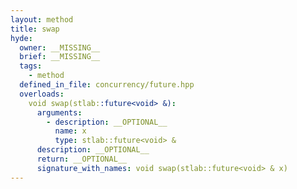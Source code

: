 ```yaml
---
layout: method
title: swap
hyde:
  owner: __MISSING__
  brief: __MISSING__
  tags:
    - method
  defined_in_file: concurrency/future.hpp
  overloads:
    void swap(stlab::future<void> &):
      arguments:
        - description: __OPTIONAL__
          name: x
          type: stlab::future<void> &
      description: __OPTIONAL__
      return: __OPTIONAL__
      signature_with_names: void swap(stlab::future<void> & x)
---
```


